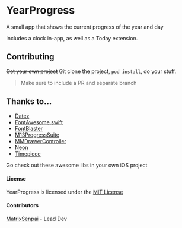 # YearProgress
A small app that shows the current progress of the year and day

Includes a clock in-app, as well as a Today extension.

## Contributing
~~Get your own project~~ Git clone the project, `pod install`, do your stuff.
> Make sure to include a PR and separate branch

## Thanks to...
- [Datez](https://github.com/SwiftKitz/Datez)
- [FontAwesome.swift](https://github.com/thii/FontAwesome.swift)
- [FontBlaster](https://github.com/ArtSabintsev/FontBlaster)
- [M13ProgressSuite](https://github.com/Marxon13/M13ProgressSuite)
- [MMDrawerController](https://github.com/mutualmobile/MMDrawerController)
- [Neon](https://github.com/mamaral/Neon)
- [Timepiece](https://github.com/naoty/Timepiece)

Go check out these awesome libs in your own iOS project

#### License
YearProgress is licensed under the [MIT License](https://github.com/naoty/Timepiece/blob/master/LICENSE)
#### Contributors
[MatrixSenpai](https://github.com/matrixsenpai) - Lead Dev
